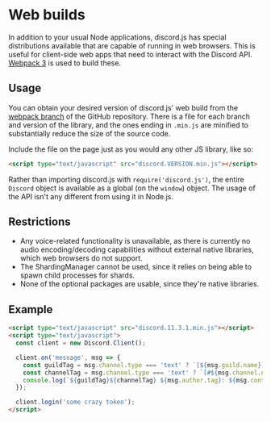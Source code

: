 # Web builds
In addition to your usual Node applications, discord.js has special distributions available that are capable of running in web browsers.
This is useful for client-side web apps that need to interact with the Discord API.
[Webpack 3](https://webpack.js.org/) is used to build these.

## Usage
You can obtain your desired version of discord.js' web build from the [webpack branch](https://github.com/discordjs/discord.js/tree/webpack) of the GitHub repository.
There is a file for each branch and version of the library, and the ones ending in `.min.js` are minified to substantially reduce the size of the source code.

Include the file on the page just as you would any other JS library, like so:
```html
<script type="text/javascript" src="discord.VERSION.min.js"></script>
```

Rather than importing discord.js with `require('discord.js')`, the entire `Discord` object is available as a global (on the `window`) object.
The usage of the API isn't any different from using it in Node.js.

## Restrictions
- Any voice-related functionality is unavailable, as there is currently no audio encoding/decoding capabilities without external native libraries,
  which web browsers do not support.
- The ShardingManager cannot be used, since it relies on being able to spawn child processes for shards.
- None of the optional packages are usable, since they're native libraries.

## Example
```html
<script type="text/javascript" src="discord.11.3.1.min.js"></script>
<script type="text/javascript">
  const client = new Discord.Client();

  client.on('message', msg => {
    const guildTag = msg.channel.type === 'text' ? `[${msg.guild.name}]` : '[DM]';
    const channelTag = msg.channel.type === 'text' ? `[#${msg.channel.name}]` : '';
    console.log(`${guildTag}${channelTag} ${msg.author.tag}: ${msg.content}`);
  });

  client.login('some crazy token');
</script>
```
